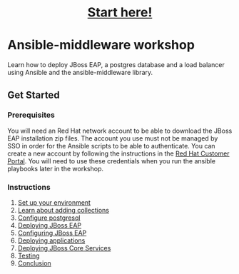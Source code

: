 
<h1 align="center"><a href="instructions/1-environment-setup.md">Start here!</a></h1>

# Ansible-middleware workshop

Learn how to deploy JBoss EAP, a postgres database and a load balancer using Ansible and the ansible-middleware library.

## Get Started

### Prerequisites

You will need an Red Hat network account to be able to download the JBoss EAP installation zip files.  The account you use must not be managed by SSO in order for the Ansible scripts to be able to authenticate.  You can create a new account by following the instructions in the [Red Hat Customer Portal](https://sso.redhat.com/auth/realms/redhat-external/login-actions/registration?client_id=customer-portal&tab_id=RiPOv96eZ74).  You will need to use these credentials when you run the ansible playbooks later in the workshop.

### Instructions

1. [Set up your environment](instructions/1-environment-setup.md)
2. [Learn about adding collections](instructions/2-adding-collections.md)
3. [Configure postgresql](instructions/3-configuring-postgresql.md)
4. [Deploying JBoss EAP](instructions/4-deploying-jboss-eap.md)
5. [Configuring JBoss EAP](instructions/5-configuring-jboss-eap.md)
6. [Deploying applications](instructions/6-deploying-applications.md)
7. [Deploying JBoss Core Services](instructions/7-deploying-jbcs.md)
8. [Testing](instructions/7-testing.md)
9. [Conclusion](instructions/9-conclusion.md)

